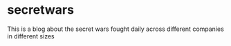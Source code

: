# secretwars
This is a blog about the secret wars fought daily across different companies in different sizes
